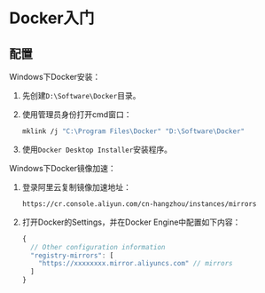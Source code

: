 # Docker入门

## 配置

Windows下Docker安装：

1.  先创建`D:\Software\Docker`目录。
2.  使用管理员身份打开cmd窗口：

    ```bash
    mklink /j "C:\Program Files\Docker" "D:\Software\Docker"
    ```

3.  使用`Docker Desktop Installer`安装程序。

Windows下Docker镜像加速：

1.  登录阿里云复制镜像加速地址：

    ```bash
    https://cr.console.aliyun.com/cn-hangzhou/instances/mirrors
    ```

2.  打开Docker的Settings，并在Docker Engine中配置如下内容：

    ```javascript
    {
      // Other configuration information
      "registry-mirrors": [
        "https://xxxxxxxx.mirror.aliyuncs.com" // mirrors
      ]
    }
    ```
